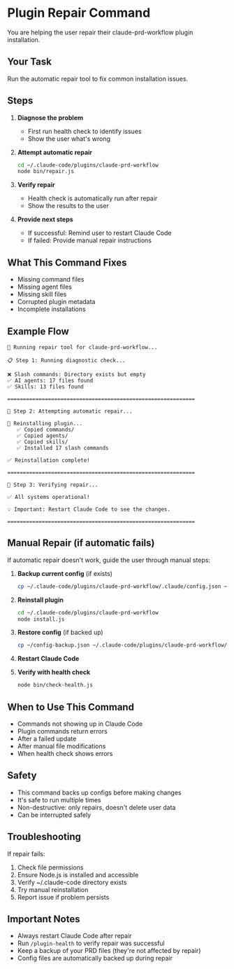 # Plugin Repair Command

You are helping the user repair their claude-prd-workflow plugin installation.

## Your Task

Run the automatic repair tool to fix common installation issues.

## Steps

1. **Diagnose the problem**
   - First run health check to identify issues
   - Show the user what's wrong

2. **Attempt automatic repair**
   ```bash
   cd ~/.claude-code/plugins/claude-prd-workflow
   node bin/repair.js
   ```

3. **Verify repair**
   - Health check is automatically run after repair
   - Show the results to the user

4. **Provide next steps**
   - If successful: Remind user to restart Claude Code
   - If failed: Provide manual repair instructions

## What This Command Fixes

- Missing command files
- Missing agent files
- Missing skill files
- Corrupted plugin metadata
- Incomplete installations

## Example Flow

```
🔧 Running repair tool for claude-prd-workflow...

📋 Step 1: Running diagnostic check...

❌ Slash commands: Directory exists but empty
✅ AI agents: 17 files found
✅ Skills: 13 files found

============================================================

🔨 Step 2: Attempting automatic repair...

🔄 Reinstalling plugin...
   ✅ Copied commands/
   ✅ Copied agents/
   ✅ Copied skills/
   ✅ Installed 17 slash commands

✅ Reinstallation complete!

============================================================

🏥 Step 3: Verifying repair...

✅ All systems operational!

💡 Important: Restart Claude Code to see the changes.

============================================================
```

## Manual Repair (if automatic fails)

If automatic repair doesn't work, guide the user through manual steps:

1. **Backup current config** (if exists)
   ```bash
   cp ~/.claude-code/plugins/claude-prd-workflow/.claude/config.json ~/config-backup.json
   ```

2. **Reinstall plugin**
   ```bash
   cd ~/.claude-code/plugins/claude-prd-workflow
   node install.js
   ```

3. **Restore config** (if backed up)
   ```bash
   cp ~/config-backup.json ~/.claude-code/plugins/claude-prd-workflow/.claude/config.json
   ```

4. **Restart Claude Code**

5. **Verify with health check**
   ```bash
   node bin/check-health.js
   ```

## When to Use This Command

- Commands not showing up in Claude Code
- Plugin commands return errors
- After a failed update
- After manual file modifications
- When health check shows errors

## Safety

- This command backs up configs before making changes
- It's safe to run multiple times
- Non-destructive: only repairs, doesn't delete user data
- Can be interrupted safely

## Troubleshooting

If repair fails:
1. Check file permissions
2. Ensure Node.js is installed and accessible
3. Verify ~/.claude-code directory exists
4. Try manual reinstallation
5. Report issue if problem persists

## Important Notes

- Always restart Claude Code after repair
- Run `/plugin-health` to verify repair was successful
- Keep a backup of your PRD files (they're not affected by repair)
- Config files are automatically backed up during repair
